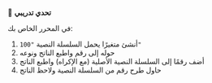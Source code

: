 🧪 **تحدي تدريبي**

في المحرر الخاص بك:
1.	أنشئ متغيرًا يحمل السلسلة النصية `"100"`
2.	حوله إلى رقم واطبع الناتج ونوعه
3.	أضف رقمًا إلى السلسلة النصية الأصلية (مع الإكراه) واطبع الناتج
4.	حاول طرح رقم من السلسلة النصية ولاحظ الناتج